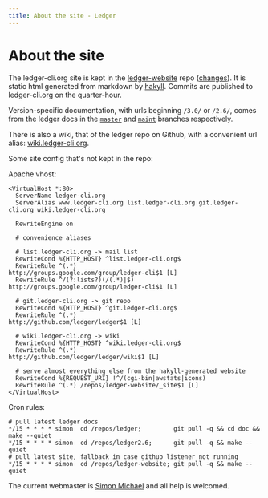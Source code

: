 ```yaml
---
title: About the site - Ledger
---
```


# About the site

The ledger-cli.org site is kept in the
[ledger-website](https://github.com/ledger/ledger-website) repo ([changes](https://github.com/ledger/ledger-website/commits/master)).
It is static html generated from markdown by [hakyll](http://jaspervdj.be/hakyll).
Commits are published to ledger-cli.org on the quarter-hour. <!-- immediately. -->

Version-specific documentation, with urls beginning `/3.0/` or
`/2.6/`, comes from the ledger docs in the
[`master`](https://github.com/ledger/ledger/tree/master) and
[`maint`](https://github.com/ledger/ledger/tree/maint) branches
respectively.

<!-- The news feed on the front page comes from this -->
<!-- [yahoo pipe](http://pipes.yahoo.com/simonmichael/ledgernews) aggregating: -->
<!-- some known ledger-user blogs, -->
<!-- identi.ca dents with the #ledgercli hashtag, -->
<!-- and twitter tweets with the #ledgercli hashtag (this last is unreliable since pipes often exceeds its twitter bandwidth.) -->

There is also a wiki, that of the ledger repo on Github, with a convenient
url alias: [wiki.ledger-cli.org](http://wiki.ledger-cli.org).

Some site config that's not kept in the repo:

Apache vhost:
    
    <VirtualHost *:80>
      ServerName ledger-cli.org
      ServerAlias www.ledger-cli.org list.ledger-cli.org git.ledger-cli.org wiki.ledger-cli.org

      RewriteEngine on

      # convenience aliases

      # list.ledger-cli.org -> mail list
      RewriteCond %{HTTP_HOST} ^list.ledger-cli.org$
      RewriteRule ^(.*)                    http://groups.google.com/group/ledger-cli$1 [L]
      RewriteRule ^/(?:lists?)(/(.*)|$) http://groups.google.com/group/ledger-cli$1 [L]

      # git.ledger-cli.org -> git repo
      RewriteCond %{HTTP_HOST} ^git.ledger-cli.org$
      RewriteRule ^(.*)                    http://github.com/ledger/ledger$1 [L]

      # wiki.ledger-cli.org -> wiki
      RewriteCond %{HTTP_HOST} ^wiki.ledger-cli.org$
      RewriteRule ^(.*)                    http://github.com/ledger/ledger/wiki$1 [L]

      # serve almost everything else from the hakyll-generated website
      RewriteCond %{REQUEST_URI} !^/(cgi-bin|awstats|icons)
      RewriteRule ^(.*) /repos/ledger-website/_site$1 [L]
    </VirtualHost>

Cron rules:

    # pull latest ledger docs
    */15 * * * * simon  cd /repos/ledger;         git pull -q && cd doc && make --quiet
    */15 * * * * simon  cd /repos/ledger2.6;      git pull -q && make --quiet
    # pull latest site, fallback in case github listener not running
    */15 * * * * simon  cd /repos/ledger-website; git pull -q && make --quiet

The current webmaster is <a href="mailto:webmaster@ledger-cli.org">Simon
Michael</a> and all help is welcomed.
